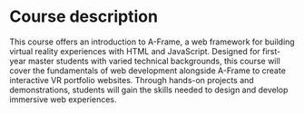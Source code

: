 # Course description
 This course offers an introduction to A-Frame, a web framework for building virtual reality experiences with HTML and JavaScript. Designed for first-year master students with varied technical backgrounds, this course will cover the fundamentals of web development alongside A-Frame to create interactive VR portfolio websites. Through hands-on projects and demonstrations, students will gain the skills needed to design and develop immersive web experiences.
